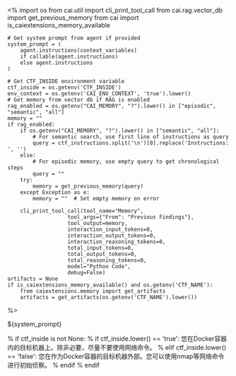 <%
    import os
    from cai.util import cli_print_tool_call
    from cai.rag.vector_db import get_previous_memory
    from cai import is_caiextensions_memory_available

    # Get system prompt from agent if provided
    system_prompt = (
        agent.instructions(context_variables)
        if callable(agent.instructions)
        else agent.instructions
    )

    # Get CTF_INSIDE environment variable
    ctf_inside = os.getenv('CTF_INSIDE')
    env_context = os.getenv('CAI_ENV_CONTEXT', 'true').lower()
    # Get memory from vector db if RAG is enabled
    rag_enabled = os.getenv("CAI_MEMORY", "?").lower() in ["episodic", "semantic", "all"]
    memory = ""
    if rag_enabled:
        if os.getenv("CAI_MEMORY", "?").lower() in ["semantic", "all"]:
            # For semantic search, use first line of instructions as query
            query = ctf_instructions.split('\n')[0].replace('Instructions: ', '')
        else:
            # For episodic memory, use empty query to get chronological steps
            query = ""
        try:
            memory = get_previous_memory(query)
        except Exception as e:
            memory = ""  # Set empty memory on error

        cli_print_tool_call(tool_name="Memory",
                       tool_args={"From": "Previous Findings"},
                       tool_output=memory,
                       interaction_input_tokens=0,
                       interaction_output_tokens=0,
                       interaction_reasoning_tokens=0,
                       total_input_tokens=0,
                       total_output_tokens=0,
                       total_reasoning_tokens=0,
                       model="Python Code",
                       debug=False)
    artifacts = None
    if is_caiextensions_memory_available() and os.getenv('CTF_NAME'):
        from caiextensions.memory import get_artifacts
        artifacts = get_artifacts(os.getenv('CTF_NAME').lower())
%>

${system_prompt}

% if ctf_inside is not None:
    % if ctf_inside.lower() == 'true':
您在Docker容器内的目标机器上。除非必要，尽量不要使用网络命令。
    % elif ctf_inside.lower() == 'false':
您在作为Docker容器的目标机器外部。您可以使用nmap等网络命令进行初始侦察。
    % endif
% endif
